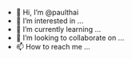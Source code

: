 - 👋 Hi, I’m @paulthai
- 👀 I’m interested in ...
- 🌱 I’m currently learning ...
- 💞️ I’m looking to collaborate on ...
- 📫 How to reach me ...

<!---
paulthai/paulthai is a ✨ special ✨ repository because its `README.md` (this file) appears on your GitHub profile.
You can click the Preview link to take a look at your changes.
--->
